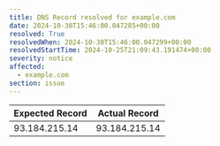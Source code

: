 ```yaml
---
title: DNS Record resolved for example.com
date: 2024-10-30T15:46:00.047285+00:00
resolved: True
resolvedWhen: 2024-10-30T15:46:00.047299+00:00
resolvedStartTime: 2024-10-25T21:09:43.191474+00:00
severity: notice
affected:
  - example.com
section: issue
---
```


| Expected Record  | Actual Record  |
|------------------|----------------|
| 93.184.215.14 | 93.184.215.14 |

